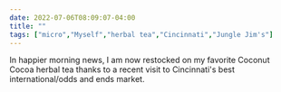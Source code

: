 ---date: 2022-07-06T08:09:07-04:00title: ""tags: ["micro","Myself","herbal tea","Cincinnati","Jungle Jim's"]---In happier morning news, I am now restocked on my favorite Coconut Cocoa herbal tea thanks to a recent visit to Cincinnati's best international/odds and ends market.